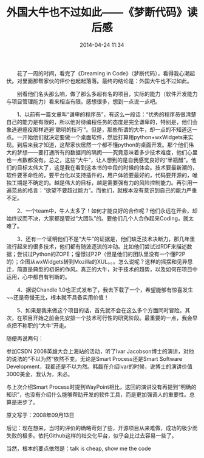 ﻿---
layout: post
title:  "外国大牛也不过如此——《梦断代码》读后感"
date:   2014-04-24 11:34
categories: Thinking IT
tags: OpenSource
comments: true
---

　　花了一周的时间，看完了《Dreaming in Code》（梦断代码），看得我心潮起伏。对里面那帮家伙的评价也起起落落。最终的结论是：外国大牛也不过如此。

　　别看他们名头那么响，做了那么多超有名的项目，实际的能力（软件开发能力与项目管理能力）看来相当有限。感想很多，想到一点说一点吧。

　　1、以前有一篇文章叫“谦卑的程序员”，有这么一段话：“优秀的程序员很清楚自己的能力是有限的，所以他对待编程任务的态度是完全谦卑的，特别是，他们会象逃避瘟疫那样逃避‘聪明的技巧’”。但是，那些所谓的大牛，却一点的不知道这一点。一开始他们就决定要做一个桌面软件，然后打算用python+wxWidgets来实现。到后来我才知道，这帮家伙居然一个都不懂python的桌面开发。那个他们伟大的梦想——要打通所有的数据间的隔阂——究竟意味着多少技术难度，他们心里也一点数都没有。总之，这些“大牛”，让人想到的是自我感觉良好的“半瓶醋”。他们的目标太伟大了，这是我在看到这本书的中段的时候的体会。技术要最新潮的，软件要革命性的，要平台化以支持插件的，用户体验要最好的，代码要开源的，唯独工期是不确定的。越是伟大的目标，越是需要强有力的风险控制能力。再引用一遍范总的格言：“欲望不要超过能力”。而他们，就根本没有意识到自己的能力严重不足。

　　2、一个team中，牛人太多了！如何才能良好的合作呢？他们永远在开会，却始终议而不决，大家都是管过“大团队”的。要他们几个人合作起来Coding，就太难了。

　　3、还有一个证明他们不是“大牛”的证据是，他们缺乏技术决断力，那几年里流行起来的很多技术，他们都有随波逐流的冲动。比如他们尝试过RDF来描述数据；尝试过Python的ZOPE；憧憬过P2P（但是他们的团队里没有一个懂P2P的）；企图从wxWidgets转到Mozilla的XUL。。。怎么说呢？这样的摇摆和见异思迁，简直是典型的初哥的作风。真正的大牛，对于技术的趋势，以及如何在项目中运用，心中都自有判断的。

　　4、据说Chandle 1.0也正式发布了，我去下载了一个，希望能够有惊喜发生~~还是奇慢无比，根本就不具备实用价值！

　　5、如果是我来做这个项目的话，首先就不会在这么多个方面同时冒险。其次，在项目开始之前会先安排一个技术可行性的研究阶段。最重要的一点，我会早点把不称职的“大牛”开走。

随便再说两句：

参加CSDN 2008英雄大会上海站的活动，听了Ivar Jacobson博士的演讲，对他的说法的“不以为然”依然不变。无论是Smart Process还是Smart Software Development，我都还是不以为然。韩磊在介绍Ivar的时候，说博士的演讲价值3000美金，我认为，未必。

与上次介绍Smart Process时提到WayPoint相比，这回的演讲没有再提到“明确的知识”，也没有介绍什么能够帮助开发的软件工具，而是更加强调人的重要性。总算是进步了。

原文写于：2008年09月13日

后记：现在想来，当时的评价的确略苛刻了些，开源项目从来难做，成功的极少而失败的极多。依托Github这样的社交化平台，似乎会比过去容易一些了。

当然，根本的要点依然是：talk is cheap, show me the code
